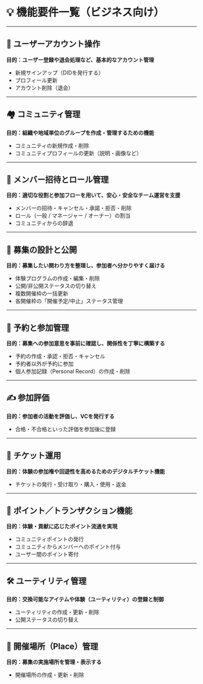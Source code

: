 # 💡 機能要件一覧（ビジネス向け）

---

## 👤 ユーザーアカウント操作

**目的：ユーザー登録や退会処理など、基本的なアカウント管理**

- 新規サインアップ（DIDを発行する）
- プロフィール更新
- アカウント削除（退会）

---

## 🏘️ コミュニティ管理

**目的：組織や地域単位のグループを作成・管理するための機能**

- コミュニティの新規作成・削除
- コミュニティプロフィールの更新（説明・画像など）

---

## 👥 メンバー招待とロール管理

**目的：適切な役割と参加フローを用いて、安心・安全なチーム運営を支援**

- メンバーの招待・キャンセル・承諾・拒否・削除
- ロール（一般 / マネージャー / オーナー）の割当
- コミュニティからの辞退

---

## 🎯 募集の設計と公開

**目的：募集したい関わり方を整理し、参加者へ分かりやすく届ける**

- 体験プログラムの作成・編集・削除
- 公開/非公開ステータスの切り替え
- 複数開催枠の一括更新
- 各開催枠の「開催予定/中止」ステータス管理

---

## 📅 予約と参加管理

**目的：募集への参加意思を事前に確認し、関係性を丁寧に構築する**

- 予約の作成・承認・拒否・キャンセル
- 予約者以外が予約に参加
- 個人参加記録（Personal Record）の作成・削除

---

## ✍️ 参加評価

**目的：参加者の活動を評価し、VCを発行する**

- 合格・不合格といった評価を参加後に登録

---

## 🎫 チケット運用

**目的：体験の参加権や回遊性を高めるためのデジタルチケット機能**

- チケットの発行・受け取り・購入・使用・返金

---

## 💸 ポイント／トランザクション機能

**目的：体験・貢献に応じたポイント流通を実現**

- コミュニティポイントの発行
- コミュニティからメンバーへのポイント付与
- ユーザー間のポイント寄付

---

## 🛠️ ユーティリティ管理

**目的：交換可能なアイテムや体験（ユーティリティ）の登録と制御**

- ユーティリティの作成・更新・削除
- 公開ステータスの切り替え

---

## 📍 開催場所（Place）管理

**目的：募集の実施場所を管理・表示する**

- 開催場所の作成・更新・削除